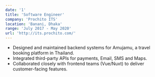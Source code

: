 ```yaml
---
date: '1'
title: 'Software Engineer'
company: 'Prochito ITS'
location: 'Banani, Dhaka'
range: 'July 2017 - May 2020'
url: 'http://its.prochito.com/'
---
```


- Designed and maintained backend systems for Amujamu, a travel booking platform in Thailand.
- Integrated third-party APIs for payments, Email, SMS and Maps.
- Collaborated closely with frontend teams (Vue/Nuxt) to deliver customer-facing features.
